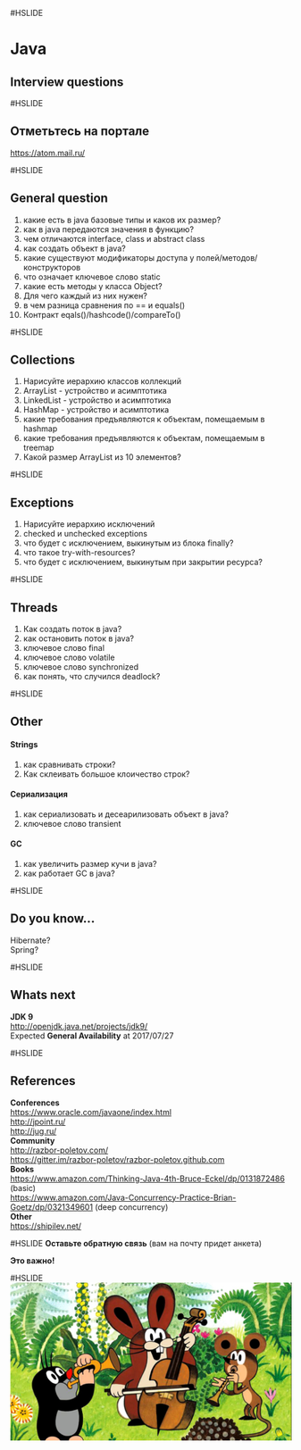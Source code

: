 #HSLIDE
# Java
## Interview questions

#HSLIDE
## Отметьтесь на портале
https://atom.mail.ru/

#HSLIDE
## General question
1. какие есть в java базовые типы и каков их размер?
1. как в java передаются значения в функцию?
1. чем отличаются interface, class и abstract class
1. как создать объект в java?
1. какие существуют модификаторы доступа у полей/методов/конструкторов
1. что означает ключевое слово static
1. какие есть методы у класса Object?
1. Для чего каждый из них нужен?
1. в чем разница сравнения по == и equals()
1. Контракт eqals()/hashcode()/compareTo()

#HSLIDE
## Collections
1. Нарисуйте иерархию классов коллекций
1. ArrayList - устройство и асимптотика
1. LinkedList - устройство и асимптотика
1. HashMap - устройство и асимптотика
1. какие требования предъявляются к объектам, помещаемым в hashmap
1. какие требования предъявляются к объектам, помещаемым в treemap
1. Какой размер ArrayList из 10 элементов?

#HSLIDE
## Exceptions
1. Нарисуйте иерархию исключений
1. checked и unchecked exceptions
1. что будет с исключением, выкинутым из блока finally?
1. что такое try-with-resources?
1. что будет с исключением, выкинутым при закрытии ресурса?

#HSLIDE
## Threads
1. Как создать поток в java?
1. как остановить поток в java?
1. ключевое слово final
1. ключевое слово volatile
1. ключевое слово synchronized
1. как понять, что случился deadlock?

#HSLIDE
## Other
#### Strings
1. как сравнивать строки?
1. Как склеивать большое клоичество строк?
#### Сериализация
1. как сериализовать и десеарилизовать объект в java?
1. ключевое слово transient
####  GC
1. как увеличить размер кучи в java?
1. как работает GC в java?

#HSLIDE
## Do you know...
Hibernate?  
Spring?  


#HSLIDE
## Whats next
**JDK 9**  
http://openjdk.java.net/projects/jdk9/  
Expected **General Availability** at 2017/07/27

#HSLIDE
## References
**Conferences**  
https://www.oracle.com/javaone/index.html  
http://jpoint.ru/  
http://jug.ru/  
**Community**  
http://razbor-poletov.com/  
https://gitter.im/razbor-poletov/razbor-poletov.github.com  
**Books**  
https://www.amazon.com/Thinking-Java-4th-Bruce-Eckel/dp/0131872486 (basic)  
https://www.amazon.com/Java-Concurrency-Practice-Brian-Goetz/dp/0321349601 (deep concurrency)  
**Other**  
https://shipilev.net/


#HSLIDE
**Оставьте обратную связь**
(вам на почту придет анкета)  

**Это важно!**


#HSLIDE
<img src="interview/presentation/assets/img/final.png" alt="final" style="width: 800px;"/>